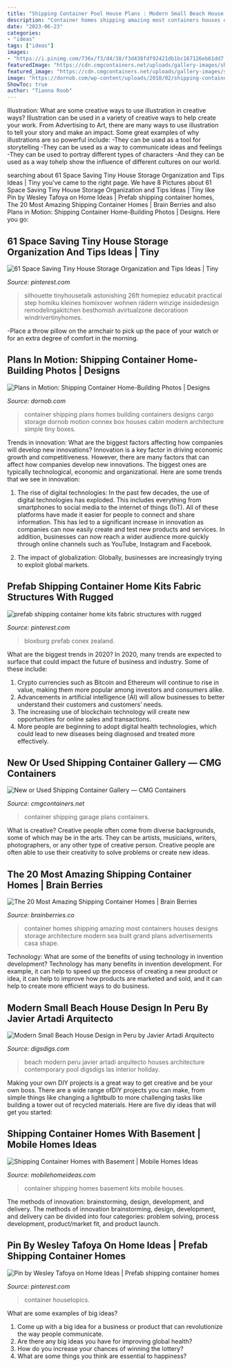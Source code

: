 ```yaml
---
title: "Shipping Container Pool House Plans : Modern Small Beach House Design In Peru By Javier Artadi Arquitecto"
description: "Container homes shipping amazing most containers houses designs storage architecture modern sea built grand plans advertisements casa shape"
date: "2023-06-23"
categories:
- "ideas"
tags: ["ideas"]
images:
- "https://i.pinimg.com/736x/f3/d4/38/f3d438fdf92421db1bc167126eb61dd7.jpg"
featuredImage: "https://cdn.cmgcontainers.net/uploads/gallery-images/shipping-container-garage-plans-2.jpg"
featured_image: "https://cdn.cmgcontainers.net/uploads/gallery-images/shipping-container-garage-plans-2.jpg"
image: "https://dornob.com/wp-content/uploads/2010/02/shipping-container-house-building.jpg"
ShowToc: true
author: "Tianna Roob"
---
```



Illustration: What are some creative ways to use illustration in creative ways?
Illustration can be used in a variety of creative ways to help create your work. From Advertising to Art, there are many ways to use illustration to tell your story and make an impact. Some great examples of why illustrations are so powerful include: 
-They can be used as a tool for storytelling 
-They can be used as a way to communicate ideas and feelings 
-They can be used to portray different types of characters 
-And they can be used as a way tohelp show the influence of different cultures on our world.

	

		
searching about 61 Space Saving Tiny House Storage Organization and Tips Ideas | Tiny you've came to the right page. We have 8 Pictures about 61 Space Saving Tiny House Storage Organization and Tips Ideas | Tiny like Pin by Wesley Tafoya on Home Ideas | Prefab shipping container homes, The 20 Most Amazing Shipping Container Homes | Brain Berries and also Plans in Motion: Shipping Container Home-Building Photos | Designs. Here you go:
		
    
## 61 Space Saving Tiny House Storage Organization And Tips Ideas | Tiny

<img loading=lazy src="https://i.pinimg.com/originals/eb/ff/75/ebff752e0eac3936e96012f7254101a2.jpg" onerror="this.onerror=null;this.src='https://tse4.mm.bing.net/th?id=OIP.4BKHSogATEj7LoGpx_KY-QHaLH&amp;pid=15.1';" alt="61 Space Saving Tiny House Storage Organization and Tips Ideas | Tiny">

_Source: pinterest.com_

>silhouette tinyhousetalk astonishing 26ft homepiez educabit practical step homiku kleines homixover wohnen rädern winzige insidedesign remodelingakitchen besthomish avirtualzone decoratioon windrivertinyhomes. 

	

-Place a throw pillow on the armchair to pick up the pace of your watch or for an extra degree of comfort in the morning.

    
## Plans In Motion: Shipping Container Home-Building Photos | Designs

<img loading=lazy src="https://dornob.com/wp-content/uploads/2010/02/shipping-container-house-building.jpg" onerror="this.onerror=null;this.src='https://tse3.mm.bing.net/th?id=OIP.yLy40ZCJpiUeXd0N2BxKCQAAAA&amp;pid=15.1';" alt="Plans in Motion: Shipping Container Home-Building Photos | Designs">

_Source: dornob.com_

>container shipping plans homes building containers designs cargo storage dornob motion connex box houses cabin modern architecture simple tiny boxes. 

	

Trends in innovation: What are the biggest factors affecting how companies will develop new innovations?
Innovation is a key factor in driving economic growth and competitiveness. However, there are many factors that can affect how companies develop new innovations. The biggest ones are typically technological, economic and organizational. Here are some trends that we see in innovation:
1. The rise of digital technologies: In the past few decades, the use of digital technologies has exploded. This includes everything from smartphones to social media to the internet of things (IoT). All of these platforms have made it easier for people to connect and share information. This has led to a significant increase in innovation as companies can now easily create and test new products and services. In addition, businesses can now reach a wider audience more quickly through online channels such as YouTube, Instagram and Facebook.

2. The impact of globalization: Globally, businesses are increasingly trying to exploit global markets.

    
## Prefab Shipping Container Home Kits Fabric Structures With Rugged

<img loading=lazy src="https://i.pinimg.com/736x/ce/37/59/ce37593456b59f88d852f7f430a3b883.jpg" onerror="this.onerror=null;this.src='https://tse4.mm.bing.net/th?id=OIP.EcZUtnMrumXIJ-qtlAefngHaFA&amp;pid=15.1';" alt="prefab shipping container home kits fabric structures with rugged">

_Source: pinterest.com_

>bloxburg prefab conex zealand. 

	

What are the biggest trends in 2020?
In 2020, many trends are expected to surface that could impact the future of business and industry. Some of these include:
1. Crypto currencies such as Bitcoin and Ethereum will continue to rise in value, making them more popular among investors and consumers alike.
2. Advancements in artificial intelligence (AI) will allow businesses to better understand their customers and customers’ needs.
3. The increasing use of blockchain technology will create new opportunities for online sales and transactions. 
4. More people are beginning to adopt digital health technologies, which could lead to new diseases being diagnosed and treated more effectively.

    
## New Or Used Shipping Container Gallery — CMG Containers

<img loading=lazy src="https://cdn.cmgcontainers.net/uploads/gallery-images/shipping-container-garage-plans-2.jpg" onerror="this.onerror=null;this.src='https://tse4.mm.bing.net/th?id=OIP.c_q8G6XggO3f9vG6VLzWGwHaEK&amp;pid=15.1';" alt="New or Used Shipping Container Gallery — CMG Containers">

_Source: cmgcontainers.net_

>container shipping garage plans containers. 

	

What is creative?
Creative people often come from diverse backgrounds, some of which may be in the arts. They can be artists, musicians, writers, photographers, or any other type of creative person. Creative people are often able to use their creativity to solve problems or create new ideas.

    
## The 20 Most Amazing Shipping Container Homes | Brain Berries

<img loading=lazy src="http://img-cdn.brainberries.co/wp-content/uploads/2015/11/The-20-Most-Amazing-Shipping-Container-Homes-7.jpg" onerror="this.onerror=null;this.src='https://tse3.mm.bing.net/th?id=OIP.mOLlOLlXMwpbUwuzc2pAVgHaE7&amp;pid=15.1';" alt="The 20 Most Amazing Shipping Container Homes | Brain Berries">

_Source: brainberries.co_

>container homes shipping amazing most containers houses designs storage architecture modern sea built grand plans advertisements casa shape. 

	

Technology: What are some of the benefits of using technology in invention development?
Technology has many benefits in invention development. For example, it can help to speed up the process of creating a new product or idea, it can help to improve how products are marketed and sold, and it can help to create more efficient ways to do business.

    
## Modern Small Beach House Design In Peru By Javier Artadi Arquitecto

<img loading=lazy src="https://www.digsdigs.com/photos/modern-small-beach-house-design-3.jpg" onerror="this.onerror=null;this.src='https://tse2.mm.bing.net/th?id=OIP.4g9cLffouYBxHyJdzyKiwQHaE1&amp;pid=15.1';" alt="Modern Small Beach House Design in Peru by Javier Artadi Arquitecto">

_Source: digsdigs.com_

>beach modern peru javier artadi arquitecto houses architecture contemporary pool digsdigs las interior holiday. 

	

Making your own DIY projects is a great way to get creative and be your own boss. There are a wide range ofDIY projects you can make, from simple things like changing a lightbulb to more challenging tasks like building a tower out of recycled materials. Here are five diy ideas that will get you started: 

    
## Shipping Container Homes With Basement | Mobile Homes Ideas

<img loading=lazy src="https://mobilehomeideas.com/wp-content/uploads/2014/12/Shipping-Container-Homes-with-Basement.jpg" onerror="this.onerror=null;this.src='https://tse2.mm.bing.net/th?id=OIP.TdD8GvJ65bZEhN_DEnsbfQHaFJ&amp;pid=15.1';" alt="Shipping Container Homes with Basement | Mobile Homes Ideas">

_Source: mobilehomeideas.com_

>container shipping homes basement kits mobile houses. 

	

The methods of innovation: brainstorming, design, development, and delivery.
The methods of innovation brainstorming, design, development, and delivery can be divided into four categories: problem solving, process development, product/market fit, and product launch.

    
## Pin By Wesley Tafoya On Home Ideas | Prefab Shipping Container Homes

<img loading=lazy src="https://i.pinimg.com/736x/f3/d4/38/f3d438fdf92421db1bc167126eb61dd7.jpg" onerror="this.onerror=null;this.src='https://tse2.mm.bing.net/th?id=OIP.iizojWtbV3QVmGp1Do_jowHaLG&amp;pid=15.1';" alt="Pin by Wesley Tafoya on Home Ideas | Prefab shipping container homes">

_Source: pinterest.com_

>container housetopics. 

	

What are some examples of big ideas?
1. Come up with a big idea for a business or product that can revolutionize the way people communicate.
2. Are there any big ideas you have for improving global health?
3. How do you increase your chances of winning the lottery?
4. What are some things you think are essential to happiness?

